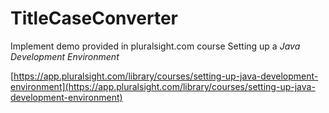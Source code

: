 # TitleCaseConverter
 
Implement demo provided in pluralsight.com course Setting up a _Java Development Environment_

[https://app.pluralsight.com/library/courses/setting-up-java-development-environment](https://app.pluralsight.com/library/courses/setting-up-java-development-environment)